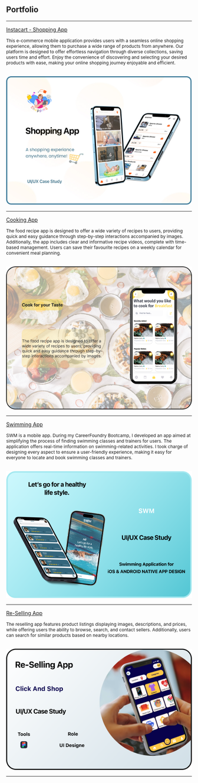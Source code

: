 ## Portfolio

---
[Instacart - Shopping App](https://www.behance.net/gallery/189225007/Shopping-App)

<p style="font-size: 12px" color="blue"> This e-commerce mobile application provides users with a seamless online shopping experience, allowing them to purchase a wide range of products from anywhere. Our platform is designed to offer effortless navigation through diverse collections, saving users time and effort. Enjoy the convenience of discovering and selecting your desired products with ease, making your online shopping journey enjoyable and efficient. </p>

<br>
 <img src="images/Shopping.jpg"/> 
 


---
[Cooking App](https://www.behance.net/gallery/188944747/Recipe-App-Case-study)

<p style="font-size: 12px"> The food recipe app is designed to offer a wide variety of recipes to users, providing quick and easy guidance through step-by-step interactions accompanied by images. 
Additionally, the app includes clear and informative recipe videos, complete with time-based management. Users can save their favourite recipes on a weekly calendar for convenient meal planning. </p>

<br>
 <img src="images/Cooking.png"/>  



---
[Swimming App](https://www.behance.net/gallery/189227747/Swimming-App)

<p style="font-size: 12px"> SWM is a mobile app. During my CareerFoundry Bootcamp, I developed an app aimed at simplifying the process of finding swimming classes and trainers for users. The application offers real-time information on swimming-related activities. I took charge of designing every aspect to ensure a user-friendly experience, making it easy for everyone to locate and book swimming classes and trainers. </p>

<br>
 <img src="images/Swm.png"/>  



---
[Re-Selling App](https://www.behance.net/gallery/188951419/Re-Selling-App)

<p style="font-size: 12px">
The reselling app features product listings displaying images, descriptions, and prices, while offering users the ability to browse, search, and contact sellers. Additionally, users can search for similar products based on nearby locations. </p>

<br>
 <img src="images/Frame 1.png"/>

 
   
 
 
 
 ---
